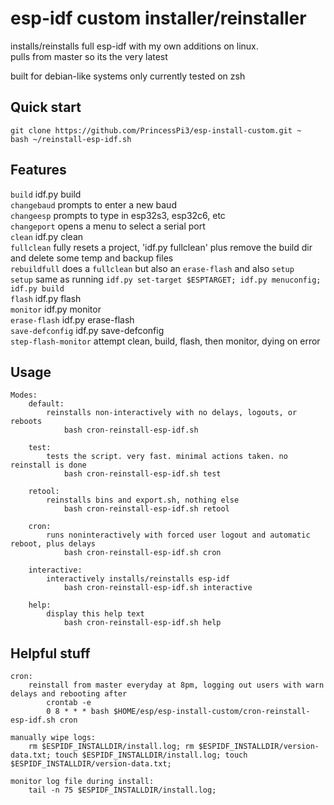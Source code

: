 # esp-idf custom installer/reinstaller
installs/reinstalls full esp-idf with my own additions on linux.  
pulls from master so its the very latest

built for debian-like systems
only currently tested on zsh

## Quick start
`git clone https://github.com/PrincessPi3/esp-install-custom.git ~`  
`bash ~/reinstall-esp-idf.sh`

## Features
`build` idf.py build  
`changebaud` prompts to enter a new baud  
`changeesp` prompts to type in esp32s3, esp32c6, etc  
`changeport` opens a menu to select a serial port  
`clean` idf.py clean  
`fullclean` fully resets a project, 'idf.py fullclean' plus remove the build dir and delete some temp and backup files  
`rebuildfull` does a `fullclean` but also an `erase-flash` and also `setup`  
`setup` same as running `idf.py set-target $ESPTARGET; idf.py menuconfig; idf.py build`  
`flash` idf.py flash  
`monitor` idf.py monitor  
`erase-flash` idf.py erase-flash  
`save-defconfig` idf.py save-defconfig  
`step-flash-monitor` attempt clean, build, flash, then monitor, dying on error  

## Usage
```
Modes:
	default: 
		reinstalls non-interactively with no delays, logouts, or reboots
			bash cron-reinstall-esp-idf.sh

	test:
		tests the script. very fast. minimal actions taken. no reinstall is done
			bash cron-reinstall-esp-idf.sh test

	retool:
	    reinstalls bins and export.sh, nothing else
		    bash cron-reinstall-esp-idf.sh retool

	cron:
		runs noninteractively with forced user logout and automatic reboot, plus delays
		    bash cron-reinstall-esp-idf.sh cron

	interactive:
		interactively installs/reinstalls esp-idf
		    bash cron-reinstall-esp-idf.sh interactive
    
    help:
        display this help text
            bash cron-reinstall-esp-idf.sh help

```

## Helpful stuff
```
cron:
    reinstall from master everyday at 8pm, logging out users with warn delays and rebooting after
	    crontab -e
	    0 8 * * * bash $HOME/esp/esp-install-custom/cron-reinstall-esp-idf.sh cron

manually wipe logs: 
	rm $ESPIDF_INSTALLDIR/install.log; rm $ESPIDF_INSTALLDIR/version-data.txt; touch $ESPIDF_INSTALLDIR/install.log; touch $ESPIDF_INSTALLDIR/version-data.txt;

monitor log file during install:
	tail -n 75 $ESPIDF_INSTALLDIR/install.log;
```